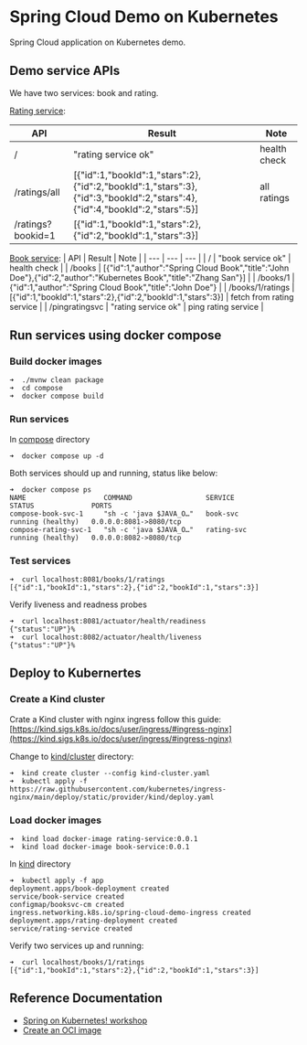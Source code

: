 # Spring Cloud Demo on Kubernetes

Spring Cloud application on Kubernetes demo.

## Demo service APIs
We have two services: book and rating.

[Rating service](rating-service/src/main/java/com/example/ratingservice/RatingServiceController.java):

| API  | Result | Note |
| --- | --- | --- |
| / | "rating service ok" | health check |
| /ratings/all | [{"id":1,"bookId":1,"stars":2},{"id":2,"bookId":1,"stars":3},{"id":3,"bookId":2,"stars":4},{"id":4,"bookId":2,"stars":5}] | all ratings |
| /ratings?bookid=1 | [{"id":1,"bookId":1,"stars":2},{"id":2,"bookId":1,"stars":3}] | |

[Book service](book-service/src/main/java/com/example/bookservice/BookServiceController.java):
| API  | Result | Note |
| --- | --- | --- |
| / | "book service ok" | health check |
| /books | [{"id":1,"author":"Spring Cloud Book","title":"John Doe"},{"id":2,"author":"Kubernetes Book","title":"Zhang San"}] |
| /books/1 | {"id":1,"author":"Spring Cloud Book","title":"John Doe"} |
| /books/1/ratings | [{"id":1,"bookId":1,"stars":2},{"id":2,"bookId":1,"stars":3}] | fetch from rating service |
| /pingratingsvc | "rating service ok" | ping rating service |

## Run services using docker compose
### Build docker images
```
➜  ./mvnw clean package
➜  cd compose
➜  docker compose build
```

### Run services

In [compose](compose) directory
```
➜  docker compose up -d
```

Both services should up and running, status like below:
```
➜  docker compose ps
NAME                   COMMAND                  SERVICE             STATUS              PORTS
compose-book-svc-1     "sh -c 'java $JAVA_O…"   book-svc            running (healthy)   0.0.0.0:8081->8080/tcp
compose-rating-svc-1   "sh -c 'java $JAVA_O…"   rating-svc          running (healthy)   0.0.0.0:8082->8080/tcp
```
### Test services

```
➜  curl localhost:8081/books/1/ratings
[{"id":1,"bookId":1,"stars":2},{"id":2,"bookId":1,"stars":3}]
```

Verify liveness and readness probes
```
➜  curl localhost:8081/actuator/health/readiness
{"status":"UP"}%
➜  curl localhost:8082/actuator/health/liveness
{"status":"UP"}%
```
## Deploy to Kubernertes

### Create a Kind cluster

Crate a Kind cluster with nginx ingress follow this guide: [https://kind.sigs.k8s.io/docs/user/ingress/#ingress-nginx](https://kind.sigs.k8s.io/docs/user/ingress/#ingress-nginx)

Change to [kind/cluster](kind/cluster/) directory:
```
➜  kind create cluster --config kind-cluster.yaml
➜  kubectl apply -f https://raw.githubusercontent.com/kubernetes/ingress-nginx/main/deploy/static/provider/kind/deploy.yaml
```

### Load docker images

```
➜  kind load docker-image rating-service:0.0.1
➜  kind load docker-image book-service:0.0.1
```

In [kind](kind) directory
```
➜  kubectl apply -f app
deployment.apps/book-deployment created
service/book-service created
configmap/booksvc-cm created
ingress.networking.k8s.io/spring-cloud-demo-ingress created
deployment.apps/rating-deployment created
service/rating-service created
```

Verify two services up and running:
```
➜  curl localhost/books/1/ratings
[{"id":1,"bookId":1,"stars":2},{"id":2,"bookId":1,"stars":3}]
```

## Reference Documentation

* [Spring on Kubernetes! workshop](https://hackmd.io/@ryanjbaxter/spring-on-k8s-workshop)
* [Create an OCI image](https://docs.spring.io/spring-boot/docs/2.7.5/maven-plugin/reference/html/#build-image)

